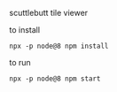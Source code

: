 scuttlebutt tile viewer

to install

    npx -p node@8 npm install

to run

    npx -p node@8 npm start
